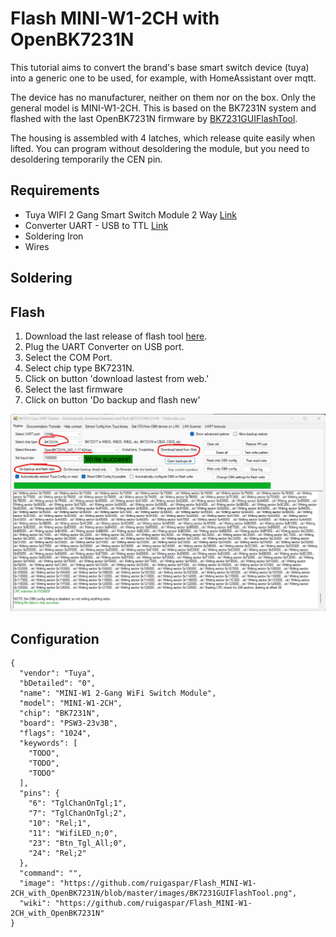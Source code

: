 # Flash MINI-W1-2CH with OpenBK7231N

This tutorial aims to convert the brand's base smart switch device (tuya) into a generic one to be used, for example, with HomeAssistant over mqtt.

The device has no manufacturer, neither on them nor on the box. Only the general model is MINI-W1-2CH.
This is based on the BK7231N system and flashed with the last OpenBK7231N firmware by [BK7231GUIFlashTool](https://github.com/openshwprojects/BK7231GUIFlashTool).

The housing is assembled with 4 latches, which release quite easily when lifted. 
You can program without desoldering the module, but you need to desoldering temporarily the CEN pin.



## Requirements
* Tuya WIFI 2 Gang Smart Switch Module 2 Way [Link](https://s.click.aliexpress.com/e/_DESCCPB)
* Converter UART - USB to TTL [Link](https://s.click.aliexpress.com/e/_DCpKHXb)
* Soldering Iron
* Wires
  
## Soldering

## Flash

1. Download the last release of flash tool [here](https://github.com/openshwprojects/BK7231GUIFlashTool/releases).
2. Plug the UART Converter on USB port.
3. Select the COM Port.
4. Select chip type BK7231N.
5. Click on button 'download lastest from web.'
6. Select the last firmware
7. Click on button 'Do backup and flash new'

![](images/BK7231GUIFlashTool.png)

## Configuration
```
{
  "vendor": "Tuya",
  "bDetailed": "0",
  "name": "MINI-W1 2-Gang WiFi Switch Module",
  "model": "MINI-W1-2CH",
  "chip": "BK7231N",
  "board": "PSW3-23v3B",
  "flags": "1024",
  "keywords": [
    "TODO",
    "TODO",
    "TODO"
  ],
  "pins": {
    "6": "TglChanOnTgl;1",
    "7": "TglChanOnTgl;2",
    "10": "Rel;1",
    "11": "WifiLED_n;0",
    "23": "Btn_Tgl_All;0",
    "24": "Rel;2"
  },
  "command": "",
  "image": "https://github.com/ruigaspar/Flash_MINI-W1-2CH_with_OpenBK7231N/blob/master/images/BK7231GUIFlashTool.png",
  "wiki": "https://github.com/ruigaspar/Flash_MINI-W1-2CH_with_OpenBK7231N"
}
```

